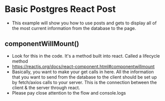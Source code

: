 # Basic Postgres React Post

* This example will show you how to use posts and gets to display all of the most current information from the database to the page.

<h2> componentWillMount() </h2>

* Look for this in the code. It's a method built into react. Called a lifecycle method
* https://reactjs.org/docs/react-component.html#componentwillmount
* Basically, you want to make your get calls in here. All the information that you want to send from the database to the client should be set up by fetch/axios calls to your server. This is the connection between the client & the server through react.
* Please pay close attention to the flow and console.logs